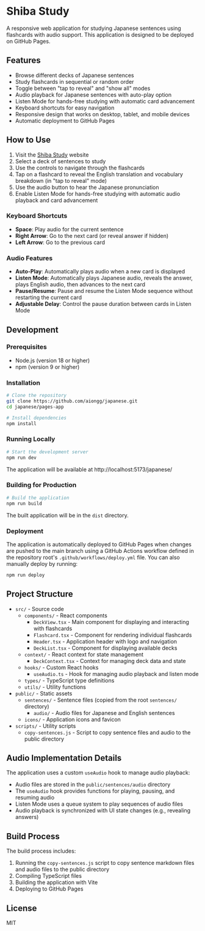 # Shiba Study

A responsive web application for studying Japanese sentences using flashcards with audio support. This application is designed to be deployed on GitHub Pages.

## Features

- Browse different decks of Japanese sentences
- Study flashcards in sequential or random order
- Toggle between "tap to reveal" and "show all" modes
- Audio playback for Japanese sentences with auto-play option
- Listen Mode for hands-free studying with automatic card advancement
- Keyboard shortcuts for easy navigation
- Responsive design that works on desktop, tablet, and mobile devices
- Automatic deployment to GitHub Pages

## How to Use

1. Visit the [Shiba Study](https://aiongg.github.io/japanese/) website
2. Select a deck of sentences to study
3. Use the controls to navigate through the flashcards
4. Tap on a flashcard to reveal the English translation and vocabulary breakdown (in "tap to reveal" mode)
5. Use the audio button to hear the Japanese pronunciation
6. Enable Listen Mode for hands-free studying with automatic audio playback and card advancement

### Keyboard Shortcuts

- **Space**: Play audio for the current sentence
- **Right Arrow**: Go to the next card (or reveal answer if hidden)
- **Left Arrow**: Go to the previous card

### Audio Features

- **Auto-Play**: Automatically plays audio when a new card is displayed
- **Listen Mode**: Automatically plays Japanese audio, reveals the answer, plays English audio, then advances to the next card
- **Pause/Resume**: Pause and resume the Listen Mode sequence without restarting the current card
- **Adjustable Delay**: Control the pause duration between cards in Listen Mode

## Development

### Prerequisites

- Node.js (version 18 or higher)
- npm (version 9 or higher)

### Installation

```bash
# Clone the repository
git clone https://github.com/aiongg/japanese.git
cd japanese/pages-app

# Install dependencies
npm install
```

### Running Locally

```bash
# Start the development server
npm run dev
```

The application will be available at http://localhost:5173/japanese/

### Building for Production

```bash
# Build the application
npm run build
```

The built application will be in the `dist` directory.

### Deployment

The application is automatically deployed to GitHub Pages when changes are pushed to the main branch using a GitHub Actions workflow defined in the repository root's `.github/workflows/deploy.yml` file. You can also manually deploy by running:

```bash
npm run deploy
```

## Project Structure

- `src/` - Source code
  - `components/` - React components
    - `DeckView.tsx` - Main component for displaying and interacting with flashcards
    - `Flashcard.tsx` - Component for rendering individual flashcards
    - `Header.tsx` - Application header with logo and navigation
    - `DeckList.tsx` - Component for displaying available decks
  - `context/` - React context for state management
    - `DeckContext.tsx` - Context for managing deck data and state
  - `hooks/` - Custom React hooks
    - `useAudio.ts` - Hook for managing audio playback and listen mode
  - `types/` - TypeScript type definitions
  - `utils/` - Utility functions
- `public/` - Static assets
  - `sentences/` - Sentence files (copied from the root `sentences/` directory)
    - `audio/` - Audio files for Japanese and English sentences
  - `icons/` - Application icons and favicon
- `scripts/` - Utility scripts
  - `copy-sentences.js` - Script to copy sentence files and audio to the public directory

## Audio Implementation Details

The application uses a custom `useAudio` hook to manage audio playback:

- Audio files are stored in the `public/sentences/audio` directory
- The `useAudio` hook provides functions for playing, pausing, and resuming audio
- Listen Mode uses a queue system to play sequences of audio files
- Audio playback is synchronized with UI state changes (e.g., revealing answers)

## Build Process

The build process includes:

1. Running the `copy-sentences.js` script to copy sentence markdown files and audio files to the public directory
2. Compiling TypeScript files
3. Building the application with Vite
4. Deploying to GitHub Pages

## License

MIT
